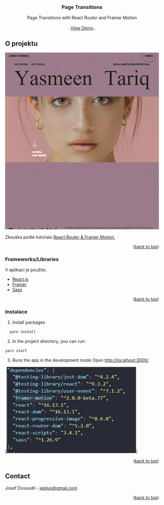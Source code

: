 <div id="top"></div>


<!-- PROJECT LOGO -->
<br />
<div align="center">
  

  <h3 align="center">Page Transitions </h3>

  <p align="center">
    Page Transitions with React Router and Framer Motion
    <br />
    <br />
    .
    <a href="https://framermotion-react.netlify.app/">View Demo</a>
    .
  </p>
</div>

<!-- ABOUT THE PROJECT -->
## O projektu
[![Product Name Screen Shot][product-screenshot]](https://framermotion-react.netlify.app/)

Zkouška  podle tutorialu  [React Router & Framer Motion](https://www.youtube.com/watch?v=3QrkCmsfewM&ab_channel=WrongAkram),

<p align="right">(<a href="#top">back to top</a>)</p>



### Frameworks/Libraries

V aplikaci je použito.

* [React.js](https://reactjs.org/)
* [Framer](https://www.framer.com/docs/)
* [Sass](https://sass-lang.com/)


<p align="right">(<a href="#top">back to top</a>)</p>


<!-- GETTING STARTED -->

### Instalace

1. Install packages
```sh
  yarn install 
  ```
2. In the project directory, you can run:
  ```sh
  yarn start 
  ```
3. Runs the app in the development mode Open [http://localhost:3000/](http://localhost:3000)

[![dependenci screenshot][dependenci-screenshot]]

<p align="right">(<a href="#top">back to top</a>)</p>

<!-- CONTACT -->
## Contact

Josef Dosoudil  - jeptun@gmail.com

<p align="right">(<a href="#top">back to top</a>)</p>


<!-- MARKDOWN LINKS & IMAGES -->

[product-screenshot]: images/img.PNG
[dependenci-screenshot]: images/depend.PNG
